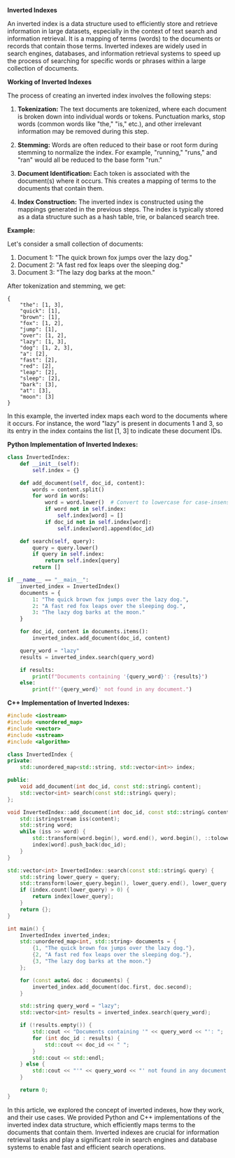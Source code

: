 **Inverted Indexes**

An inverted index is a data structure used to efficiently store and retrieve information in large datasets, especially in the context of text search and information retrieval. It is a mapping of terms (words) to the documents or records that contain those terms. Inverted indexes are widely used in search engines, databases, and information retrieval systems to speed up the process of searching for specific words or phrases within a large collection of documents.

**Working of Inverted Indexes**

The process of creating an inverted index involves the following steps:

1. **Tokenization:** The text documents are tokenized, where each document is broken down into individual words or tokens. Punctuation marks, stop words (common words like "the," "is," etc.), and other irrelevant information may be removed during this step.

2. **Stemming:** Words are often reduced to their base or root form during stemming to normalize the index. For example, "running," "runs," and "ran" would all be reduced to the base form "run."

3. **Document Identification:** Each token is associated with the document(s) where it occurs. This creates a mapping of terms to the documents that contain them.

4. **Index Construction:** The inverted index is constructed using the mappings generated in the previous steps. The index is typically stored as a data structure such as a hash table, trie, or balanced search tree.

**Example:**

Let's consider a small collection of documents:

1. Document 1: "The quick brown fox jumps over the lazy dog."
2. Document 2: "A fast red fox leaps over the sleeping dog."
3. Document 3: "The lazy dog barks at the moon."

After tokenization and stemming, we get:

```
{
    "the": [1, 3],
    "quick": [1],
    "brown": [1],
    "fox": [1, 2],
    "jump": [1],
    "over": [1, 2],
    "lazy": [1, 3],
    "dog": [1, 2, 3],
    "a": [2],
    "fast": [2],
    "red": [2],
    "leap": [2],
    "sleep": [2],
    "bark": [3],
    "at": [3],
    "moon": [3]
}
```

In this example, the inverted index maps each word to the documents where it occurs. For instance, the word "lazy" is present in documents 1 and 3, so its entry in the index contains the list [1, 3] to indicate these document IDs.

**Python Implementation of Inverted Indexes:**

```python
class InvertedIndex:
    def __init__(self):
        self.index = {}

    def add_document(self, doc_id, content):
        words = content.split()
        for word in words:
            word = word.lower()  # Convert to lowercase for case-insensitivity
            if word not in self.index:
                self.index[word] = []
            if doc_id not in self.index[word]:
                self.index[word].append(doc_id)

    def search(self, query):
        query = query.lower()
        if query in self.index:
            return self.index[query]
        return []

if __name__ == "__main__":
    inverted_index = InvertedIndex()
    documents = {
        1: "The quick brown fox jumps over the lazy dog.",
        2: "A fast red fox leaps over the sleeping dog.",
        3: "The lazy dog barks at the moon."
    }

    for doc_id, content in documents.items():
        inverted_index.add_document(doc_id, content)

    query_word = "lazy"
    results = inverted_index.search(query_word)

    if results:
        print(f"Documents containing '{query_word}': {results}")
    else:
        print(f"'{query_word}' not found in any document.")
```

**C++ Implementation of Inverted Indexes:**

```cpp
#include <iostream>
#include <unordered_map>
#include <vector>
#include <sstream>
#include <algorithm>

class InvertedIndex {
private:
    std::unordered_map<std::string, std::vector<int>> index;

public:
    void add_document(int doc_id, const std::string& content);
    std::vector<int> search(const std::string& query);
};

void InvertedIndex::add_document(int doc_id, const std::string& content) {
    std::istringstream iss(content);
    std::string word;
    while (iss >> word) {
        std::transform(word.begin(), word.end(), word.begin(), ::tolower); // Convert to lowercase for case-insensitivity
        index[word].push_back(doc_id);
    }
}

std::vector<int> InvertedIndex::search(const std::string& query) {
    std::string lower_query = query;
    std::transform(lower_query.begin(), lower_query.end(), lower_query.begin(), ::tolower);
    if (index.count(lower_query) > 0) {
        return index[lower_query];
    }
    return {};
}

int main() {
    InvertedIndex inverted_index;
    std::unordered_map<int, std::string> documents = {
        {1, "The quick brown fox jumps over the lazy dog."},
        {2, "A fast red fox leaps over the sleeping dog."},
        {3, "The lazy dog barks at the moon."}
    };

    for (const auto& doc : documents) {
        inverted_index.add_document(doc.first, doc.second);
    }

    std::string query_word = "lazy";
    std::vector<int> results = inverted_index.search(query_word);

    if (!results.empty()) {
        std::cout << "Documents containing '" << query_word << "': ";
        for (int doc_id : results) {
            std::cout << doc_id << " ";
        }
        std::cout << std::endl;
    } else {
        std::cout << "'" << query_word << "' not found in any document." << std::endl;
    }

    return 0;
}
```

In this article, we explored the concept of inverted indexes, how they work, and their use cases. We provided Python and C++ implementations of the inverted index data structure, which efficiently maps terms to the documents that contain them. Inverted indexes are crucial for information retrieval tasks and play a significant role in search engines and database systems to enable fast and efficient search operations.
